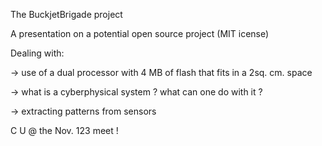The BuckjetBrigade project

A presentation on a potential open source project (MIT icense)

Dealing with:

-> use of a dual processor with 4 MB of flash that fits in a 2sq. cm. space

-> what is a cyberphysical system ? what can one do with it ?

-> extracting patterns from sensors

C U @ the Nov. 123 meet !
